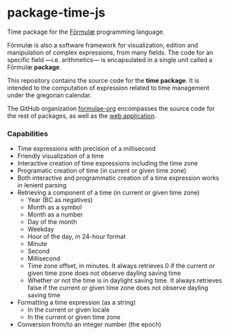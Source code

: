# package-time-js

Time package for the [Fōrmulæ](https://formulae.org) programming language.

Fōrmulæ is also a software framework for visualization, edition and manipulation of complex expressions, from many fields. The code for an specific field —i.e. arithmetics— is encapsulated in a single unit called a Fōrmulæ **package**.

This repository contains the source code for the **time package**. It is intended to the computation of expression related to time management under the gregorian calendar.

The GitHub organization [formulae-org](https://github.com/formulae-org) encompasses the source code for the rest of packages, as well as the [web application](https://github.com/formulae-org/formulae-js).

<!--
Take a look at this [tutorial](https://formulae.org/?script=tutorials/Complex) to know the capabilities of the Fōrmulæ arithmetic package.
-->

### Capabilities ###

* Time expressions with precision of a millisecond
* Friendly visualization of a time
* Interactive creation of time expressions including the time zone
* Programatic creation of time (in current or given time zone)
* Both interactive and programmatic creation of a time expression works in lenient parsing
* Retrieving a component of a time (in current or given time zone)
   * Year (BC as negatives)
   * Month as a symbol
   * Month as a number
   * Day of the month
   * Weekday
   * Hour of the day, in 24-hour format
   * Minute
   * Second
   * Millisecond
   * Time zone offset, in minutes. It always retrieves 0 if the current or given time zone does not observe dayling saving time
   * Whether or not the time is in daylight saving time. It always retrieves false if the current or given time zone does not observe dayling saving time
* Formatting a time expression (as a string)
    * In the current or given locale
    * In the current or given time zone
* Conversion from/to an integer number (the epoch)
